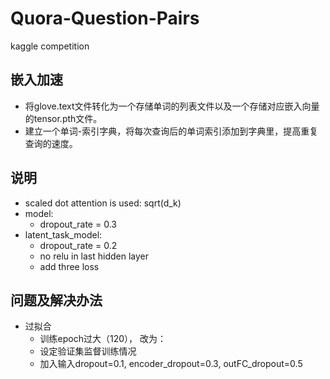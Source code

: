 # Quora-Question-Pairs
kaggle competition  
## 嵌入加速
* 将glove.text文件转化为一个存储单词的列表文件以及一个存储对应嵌入向量的tensor.pth文件。
* 建立一个单词-索引字典，将每次查询后的单词索引添加到字典里，提高重复查询的速度。

## 说明
* scaled dot attention is used: sqrt(d_k)
* model: 
   * dropout_rate = 0.3
* latent_task_model: 
   * dropout_rate = 0.2  
   * no relu in last hidden layer  
   * add three loss
## 问题及解决办法
* 过拟合
   * 训练epoch过大（120）， 改为：
   * 设定验证集监督训练情况
   * 加入输入dropout=0.1, encoder_dropout=0.3, outFC_dropout=0.5
